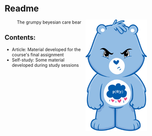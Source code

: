 # Readme

<figure>
    <img src="https://github.com/aishameriane/msc-economics/blob/master/Bayesian-macro/article/grumpy.png" width="200" align = "right" alt='missing' />
    <figcaption>The grumpy beyesian care bear</figcaption>
</figure>


## Contents:

* Article: Material developed for the course's final assignment
* Self-study: Some material developed during study sessions
